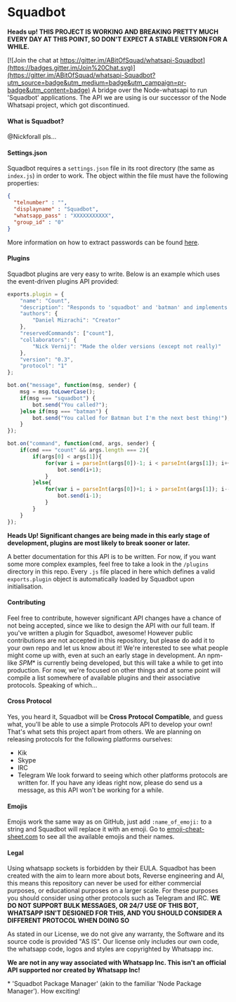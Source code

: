 # Squadbot
**Heads up! THIS PROJECT IS WORKING AND BREAKING PRETTY MUCH EVERY DAY AT THIS POINT, SO DON'T EXPECT A STABLE VERSION FOR A WHILE.**


[![Join the chat at https://gitter.im/ABitOfSquad/whatsapi-Squadbot](https://badges.gitter.im/Join%20Chat.svg)](https://gitter.im/ABitOfSquad/whatsapi-Squadbot?utm_source=badge&utm_medium=badge&utm_campaign=pr-badge&utm_content=badge)
A bridge over the Node-whatsapi to run 'Squadbot' applications. The API we are using is our successor of the Node Whatsapi project, which got discontinued.

#### What is Squadbot?

@Nickforall pls...

#### Settings.json
Squadbot requires a ```settings.json``` file in its root directory (the same as ```index.js```) in order to work. The object within the file must have the following properties:
```json
{
  "telnumber" : "",
  "displayname" : "Squadbot",
  "whatsapp_pass" : "XXXXXXXXXXX",
  "group_id" : "0"
}
```
More information on how to extract passwords can be found [here](https://github.com/ABitOfSquad/WA-password/).

#### Plugins
Squadbot plugins are very easy to write. Below is an example which uses the event-driven plugins API provided:

```javascript
exports.plugin = {
    "name": "Count",
    "description": "Responds to 'squadbot' and 'batman' and implements a count command which counts from x to y.",
    "authors": {
        "Daniel Mizrachi": "Creator"
    },
    "reservedCommands": ["count"],
    "collaborators": {
        "Nick Vernij": "Made the older versions (except not really)"
    },
    "version": "0.3",
    "protocol": "1"
};

bot.on("message", function(msg, sender) {
    msg = msg.toLowerCase();
    if(msg === "squadbot") {
        bot.send("You called?");
    }else if(msg === "batman") {
        bot.send("You called for Batman but I'm the next best thing!");
    }
});

bot.on("command", function(cmd, args, sender) {
    if(cmd === "count" && args.length === 2){
        if(args[0] < args[1]){
            for(var i = parseInt(args[0])-1; i < parseInt(args[1]); i++){
                bot.send(i+1);
            }
        }else{
            for(var i = parseInt(args[0])+1; i > parseInt(args[1]); i--){
                bot.send(i-1);
            }
        }
    }
});
```
**Heads Up! Significant changes are being made in this early stage of development, plugins are most likely to break sooner or later.**

A better documentation for this API is to be written. For now, if you want some more complex examples, feel free to take a look in the ```/plugins``` directory in this repo. Every ```.js``` file placed in here which defines a valid ```exports.plugin``` object is automatically loaded by Squadbot upon initialisation.

#### Contributing
Feel free to contribute, however significant API changes have a chance of not being accepted, since we like to design the API with our full team. If you've written a plugin for Squadbot, awesome! However public contributions are not accepted in this repository, but please do add it to your own repo and let us know about it! We're interested to see what people might come up with, even at such an early stage in development.
An npm-like *SPM*\* is currently being developed, but this will take a while to get into production. For now, we're focused on other things and at some point will compile a list somewhere of available plugins and their associative protocols. Speaking of which...

#### Cross Protocol
Yes, you heard it, Squadbot will be **Cross Protocol Compatible**, and guess what, you'll be able to use a simple Protocols API to develop your own! That's what sets this project apart from others.
We are planning on releasing protocols for the following platforms ourselves:
* Kik
* Skype
* IRC
* Telegram
We look forward to seeing which other platforms protocols are written for. If you have any ideas right now, please do send us a message, as this API won't be working for a while.

#### Emojis
Emojis work the same way as on GitHub, just add `:name_of_emoji:` to a string and Squadbot will replace it with an emoji. Go to [emoji-cheat-sheet.com](http://www.emoji-cheat-sheet.com/) to see all the available emojis and their names.

#### Legal
Using whatsapp sockets is forbidden by their EULA. Squadbot has been created with the aim to learn more about bots, Reverse engineering and AI, this means this repository can never be used for either commercial purposes, or educational purposes on a larger scale. For these purposes you should consider using other protocols such as Telegram and IRC. **WE DO NOT SUPPORT BULK MESSAGES, OR 24/7 USE OF THIS BOT, WHATSAPP ISN'T DESIGNED FOR THIS, AND YOU SHOULD CONSIDER A DIFFERENT PROTOCOL WHEN DOING SO**

As stated in our License, we do not give any warranty, the Software and its source code is provided "AS IS". Our license only includes our own code, the whatsapp code, logos and styles are copyrighted by Whatsapp inc.

**We are not in any way associated with Whatsapp Inc. This isn't an official API supported nor created by Whatsapp Inc!**

\* 'Squadbot Package Manager' (akin to the familiar 'Node Package Manager'). How exciting!
